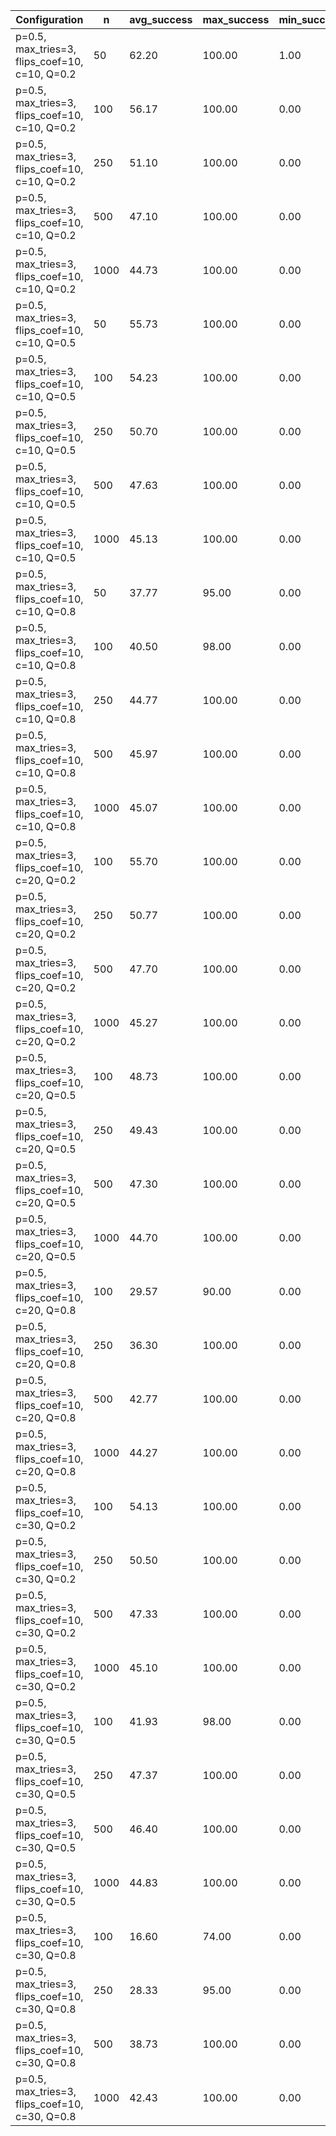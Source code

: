 | Configuration                                  |    n |   avg_success |   max_success |   min_success |   avg_total_flips |   avg_time |   phase_transition |
|------------------------------------------------|------|---------------|---------------|---------------|-------------------|------------|--------------------|
| p=0.5, max_tries=3, flips_coef=10, c=10, Q=0.2 |   50 |         62.20 |        100.00 |          1.00 |          64301.23 |       7.99 |               4.30 |
| p=0.5, max_tries=3, flips_coef=10, c=10, Q=0.2 |  100 |         56.17 |        100.00 |          0.00 |         148235.30 |      17.30 |               4.20 |
| p=0.5, max_tries=3, flips_coef=10, c=10, Q=0.2 |  250 |         51.10 |        100.00 |          0.00 |         408616.03 |      64.72 |               4.00 |
| p=0.5, max_tries=3, flips_coef=10, c=10, Q=0.2 |  500 |         47.10 |        100.00 |          0.00 |         866921.37 |      80.24 |               3.90 |
| p=0.5, max_tries=3, flips_coef=10, c=10, Q=0.2 | 1000 |         44.73 |        100.00 |          0.00 |        1788996.53 |     358.64 |               3.80 |
| p=0.5, max_tries=3, flips_coef=10, c=10, Q=0.5 |   50 |         55.73 |        100.00 |          0.00 |          72667.13 |       8.48 |               4.20 |
| p=0.5, max_tries=3, flips_coef=10, c=10, Q=0.5 |  100 |         54.23 |        100.00 |          0.00 |         152316.30 |      17.34 |               4.10 |
| p=0.5, max_tries=3, flips_coef=10, c=10, Q=0.5 |  250 |         50.70 |        100.00 |          0.00 |         410503.30 |      65.06 |               4.00 |
| p=0.5, max_tries=3, flips_coef=10, c=10, Q=0.5 |  500 |         47.63 |        100.00 |          0.00 |         860851.70 |      78.39 |               3.90 |
| p=0.5, max_tries=3, flips_coef=10, c=10, Q=0.5 | 1000 |         45.13 |        100.00 |          0.00 |        1782770.53 |     353.62 |               3.90 |
| p=0.5, max_tries=3, flips_coef=10, c=10, Q=0.8 |   50 |         37.77 |         95.00 |          0.00 |          95450.00 |       9.86 |               3.80 |
| p=0.5, max_tries=3, flips_coef=10, c=10, Q=0.8 |  100 |         40.50 |         98.00 |          0.00 |         184866.00 |      19.84 |               3.70 |
| p=0.5, max_tries=3, flips_coef=10, c=10, Q=0.8 |  250 |         44.77 |        100.00 |          0.00 |         442953.80 |      68.93 |               3.90 |
| p=0.5, max_tries=3, flips_coef=10, c=10, Q=0.8 |  500 |         45.97 |        100.00 |          0.00 |         879499.70 |      82.35 |               3.90 |
| p=0.5, max_tries=3, flips_coef=10, c=10, Q=0.8 | 1000 |         45.07 |        100.00 |          0.00 |        1787224.30 |     361.51 |               3.90 |
| p=0.5, max_tries=3, flips_coef=10, c=20, Q=0.2 |  100 |         55.70 |        100.00 |          0.00 |         148557.77 |      17.23 |               4.20 |
| p=0.5, max_tries=3, flips_coef=10, c=20, Q=0.2 |  250 |         50.77 |        100.00 |          0.00 |         410588.97 |      65.06 |               4.00 |
| p=0.5, max_tries=3, flips_coef=10, c=20, Q=0.2 |  500 |         47.70 |        100.00 |          0.00 |         857793.27 |      77.18 |               3.90 |
| p=0.5, max_tries=3, flips_coef=10, c=20, Q=0.2 | 1000 |         45.27 |        100.00 |          0.00 |        1782652.80 |     364.81 |               3.90 |
| p=0.5, max_tries=3, flips_coef=10, c=20, Q=0.5 |  100 |         48.73 |        100.00 |          0.00 |         165393.53 |      18.37 |               4.00 |
| p=0.5, max_tries=3, flips_coef=10, c=20, Q=0.5 |  250 |         49.43 |        100.00 |          0.00 |         417508.17 |      65.64 |               4.00 |
| p=0.5, max_tries=3, flips_coef=10, c=20, Q=0.5 |  500 |         47.30 |        100.00 |          0.00 |         866778.87 |      79.94 |               3.90 |
| p=0.5, max_tries=3, flips_coef=10, c=20, Q=0.5 | 1000 |         44.70 |        100.00 |          0.00 |        1794622.97 |     367.76 |               3.80 |
| p=0.5, max_tries=3, flips_coef=10, c=20, Q=0.8 |  100 |         29.57 |         90.00 |          0.00 |         214760.73 |      22.53 |               3.50 |
| p=0.5, max_tries=3, flips_coef=10, c=20, Q=0.8 |  250 |         36.30 |        100.00 |          0.00 |         496345.07 |      78.82 |               3.70 |
| p=0.5, max_tries=3, flips_coef=10, c=20, Q=0.8 |  500 |         42.77 |        100.00 |          0.00 |         914905.37 |      93.33 |               3.80 |
| p=0.5, max_tries=3, flips_coef=10, c=20, Q=0.8 | 1000 |         44.27 |        100.00 |          0.00 |        1802562.23 |     358.52 |               3.80 |
| p=0.5, max_tries=3, flips_coef=10, c=30, Q=0.2 |  100 |         54.13 |        100.00 |          0.00 |         153292.17 |      17.70 |               4.10 |
| p=0.5, max_tries=3, flips_coef=10, c=30, Q=0.2 |  250 |         50.50 |        100.00 |          0.00 |         412741.70 |      65.35 |               4.00 |
| p=0.5, max_tries=3, flips_coef=10, c=30, Q=0.2 |  500 |         47.33 |        100.00 |          0.00 |         861968.23 |      78.13 |               3.90 |
| p=0.5, max_tries=3, flips_coef=10, c=30, Q=0.2 | 1000 |         45.10 |        100.00 |          0.00 |        1787045.57 |     348.18 |               3.90 |
| p=0.5, max_tries=3, flips_coef=10, c=30, Q=0.5 |  100 |         41.93 |         98.00 |          0.00 |         183541.23 |      20.07 |               3.80 |
| p=0.5, max_tries=3, flips_coef=10, c=30, Q=0.5 |  250 |         47.37 |        100.00 |          0.00 |         429547.03 |      67.77 |               4.00 |
| p=0.5, max_tries=3, flips_coef=10, c=30, Q=0.5 |  500 |         46.40 |        100.00 |          0.00 |         878956.00 |      82.51 |               3.90 |
| p=0.5, max_tries=3, flips_coef=10, c=30, Q=0.5 | 1000 |         44.83 |        100.00 |          0.00 |        1793750.73 |     358.81 |               3.90 |
| p=0.5, max_tries=3, flips_coef=10, c=30, Q=0.8 |  100 |         16.60 |         74.00 |          0.00 |         251446.63 |      26.03 |               2.90 |
| p=0.5, max_tries=3, flips_coef=10, c=30, Q=0.8 |  250 |         28.33 |         95.00 |          0.00 |         548502.83 |      82.80 |               3.40 |
| p=0.5, max_tries=3, flips_coef=10, c=30, Q=0.8 |  500 |         38.73 |        100.00 |          0.00 |         966184.87 |     106.55 |               3.70 |
| p=0.5, max_tries=3, flips_coef=10, c=30, Q=0.8 | 1000 |         42.43 |        100.00 |          0.00 |        1846211.40 |     397.84 |               3.80 |